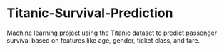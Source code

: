 # Titanic-Survival-Prediction
Machine learning project using the Titanic dataset to predict passenger survival based on features like age, gender, ticket class, and fare.
